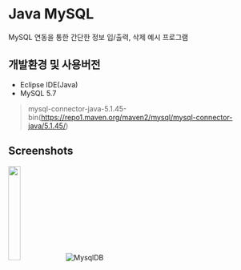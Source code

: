 # Java MySQL
MySQL 연동을 통한 간단한 정보 입/출력, 삭제 예시 프로그램

## 개발환경 및 사용버전
- Eclipse IDE(Java)   
- MySQL 5.7
> mysql-connector-java-5.1.45-bin(https://repo1.maven.org/maven2/mysql/mysql-connector-java/5.1.45/)

## Screenshots
<img src="https://user-images.githubusercontent.com/76413580/108712064-9a86d980-7559-11eb-82ac-b30c1f01841a.PNG" width="22%"></image>
![MysqlDB](https://user-images.githubusercontent.com/76413580/108711524-d53c4200-7558-11eb-9f9b-aa1600a9c98f.PNG)

